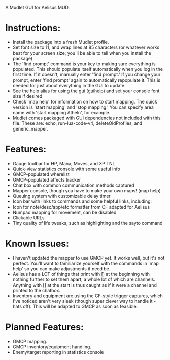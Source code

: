 A Mudlet GUI for Aelisus MUD.

# Instructions:

- Install the package into a fresh Mudlet profile.
- Set font size to 11, and wrap lines at 85 characters (or whatever works best for your screen size; you'll be able to tell when you install the package)
- The 'find prompt' command is your key to making sure everything is populated. This should populate itself automatically when you log in the first time. If it doesn't, manually enter 'find prompt.' If you change your prompt, enter 'find prompt' again to automatically repopulate it. This is needed for just about everything in the GUI to update.
- See the help alias for using the gui (guihelp) and set your console font size if desired
- Check 'map help' for information on how to start mapping. The quick version is 'start mapping' and 'stop mapping.' You can specify area name with 'start mapping Atheln', for example.
- Mudlet comes packaged with GUI dependencies not included with this file. These are: echo, run-lua-code-v4, deleteOldProfiles, and generic_mapper.

# Features:

- Gauge toolbar for HP, Mana, Moves, and XP TNL
- Quick-view statistics console with some useful info
- GMCP-populated wherelist
- GMCP-populated affects tracker
- Chat box with common communication methods captured
- Mapper console, though you have to make your own maps! (map help)
- Queuing system with customizable delay timer
- Icon bar with links to commands and some helpful links, including:
- Icon for note/desc/app/etc formatter from CF adapted for Aelisus
- Numpad mapping for movement, can be disabled
- Clickable URLs
- Tiny quality of life tweaks, such as highlighting and the sayto command

# Known Issues:

- I haven't updated the mapper to use GMCP yet. It works well, but it's not perfect. You'll want to familiarize yourself with the commands in 'map help' so you can make adjustments if need be.
- Aelisus has a LOT of things that print with [] at the beginning with nothing further to set them apart, a whole lot of which are channels. Anything with [] at the start is thus caught as if it were a channel and printed to the chatbox.
- Inventory and equipment are using the CF-style trigger captures, which I've noticed aren't very sleek (though super clever way to handle it - hats off). This will be adapted to GMCP as soon as feasible.

# Planned Features:
- GMCP mapping.
- GMCP inventory/equipment handling.
- Enemy/target reporting in statistics console
